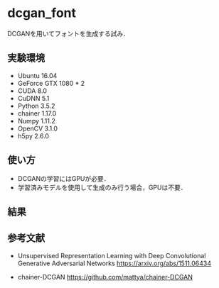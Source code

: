# dcgan_font
DCGANを用いてフォントを生成する試み．

## 実験環境
* Ubuntu 16.04
* GeForce GTX 1080 * 2
* CUDA 8.0
* CuDNN 5.1
* Python 3.5.2
* chainer 1.17.0
* Numpy 1.11.2
* OpenCV 3.1.0
* h5py 2.6.0

## 使い方
* DCGANの学習にはGPUが必要．
* 学習済みモデルを使用して生成のみ行う場合，GPUは不要．

## 結果

## 参考文献
* Unsupervised Representation Learning with Deep Convolutional Generative Adversarial Networks 
  https://arxiv.org/abs/1511.06434

* chainer-DCGAN
  https://github.com/mattya/chainer-DCGAN

